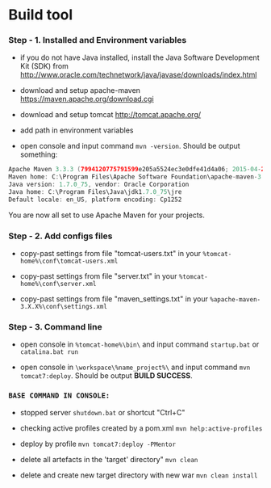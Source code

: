 # Build tool


### Step - 1. Installed and Environment variables

* if you do not have Java installed, install the Java Software Development Kit (SDK) from 
  http://www.oracle.com/technetwork/java/javase/downloads/index.html

* download and setup apache-maven https://maven.apache.org/download.cgi

* download and setup tomcat http://tomcat.apache.org/

* add path in environment variables

* open console and input command `mvn -version`. Should be output something:

```java
Apache Maven 3.3.3 (7994120775791599e205a5524ec3e0dfe41d4a06; 2015-04-22T17:27:37+05:30)
Maven home: C:\Program Files\Apache Software Foundation\apache-maven-3.3.3
Java version: 1.7.0_75, vendor: Oracle Corporation
Java home: C:\Program Files\Java\jdk1.7.0_75\jre
Default locale: en_US, platform encoding: Cp1252
```
		
You are now all set to use Apache Maven for your projects.


### Step - 2. Add configs files

* copy-past settings from file "tomcat-users.txt" in your `%tomcat-home%\conf\tomcat-users.xml` 

* copy-past settings from file "server.txt" in your `%tomcat-home%\conf\server.xml`

* copy-past settings from file "maven_settings.txt" in your `%apache-maven-3.X.X%\conf\settings.xml`


### Step - 3. Command line 

* open console in `%tomcat-home%\bin\` and input command `startup.bat` or `catalina.bat run`

* open console in `\workspace\%name_project%\` and input command `mvn tomcat7:deploy`.
Should be output **BUILD SUCCESS**.
	
	
### `BASE COMMAND IN CONSOLE:`
* stopped server
		 `shutdown.bat` or shortcut "Ctrl+C"

* checking active profiles created by a pom.xml
		 `mvn help:active-profiles`

* deploy by profile
		 `mvn tomcat7:deploy -PMentor`
		
* delete all artefacts in the 'target' directory"
`mvn clean`
		
* delete and create new target directory with new war
		 `mvn clean install`
		

